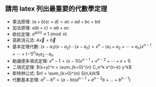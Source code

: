 ## 請用 latex 列出最重要的代數學定理

* 乘法原理: $(a+b)(c+d) = ac + ad + bc + bd$
* 加法原理: $a(b+c) = ab + ac$
* 欧拉定理: $a^{\varphi(n)} \equiv 1 \pmod{n}$
* 高斯消元法: $A \vec{x} = \vec{b}$
* 基本定理代數: $(x-a_1)(x-a_2)\cdots (x-a_n) = x^n - (a_1+a_2+\cdots +a_n)x^{n-1} + \cdots + (-1)^n a_1a_2 \cdots a_n$
* 勒讓德多項式定理: $x^n-1 = (x-1)(x^{n-1} + x^{n-2} + \cdots + x + 1)$
* 二項式定理: $(x+y)^n = \sum_{k=0}^{n} C_n^k x^{n-k} y^k$
* 斯特林公式: $n! = \sum_{k=0}^{n} S(n,k)k!$
* 代數基本定理: $a^n - b^n = (a-b)(a^{n-1}+a^{n-2}b+...+b^{n-1})$
